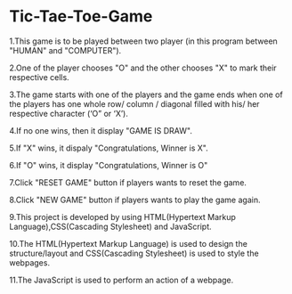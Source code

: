 # Tic-Tae-Toe-Game
1.This game is to be played between two player (in this program between "HUMAN" and "COMPUTER").

2.One of the player chooses "O" and the other chooses "X" to mark their respective cells.

3.The game starts with one of the players and the game ends when one of the players has one whole row/ column / diagonal filled with his/ her respective character (‘O” or ‘X’). 

4.If no one wins, then it display "GAME IS DRAW".

5.If "X" wins, it dispaly "Congratulations, Winner is X".

6.If "O" wins, it display "Congratulations, Winner is O"

7.Click "RESET GAME" button if players wants to reset the game.

8.Click "NEW GAME" button if players wants to play the game again.

9.This project is developed by using HTML(Hypertext Markup Language),CSS(Cascading Stylesheet) and JavaScript.

10.The HTML(Hypertext Markup Language) is used to design the structure/layout and CSS(Cascading Stylesheet) is used to style the webpages.

11.The JavaScript is used to perform an action of a webpage.
